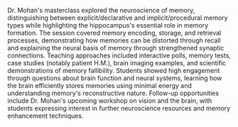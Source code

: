 Dr. Mohan's masterclass explored the neuroscience of memory, distinguishing between explicit/declarative and implicit/procedural memory types while highlighting the hippocampus's essential role in memory formation. The session covered memory encoding, storage, and retrieval processes, demonstrating how memories can be distorted through recall and explaining the neural basis of memory through strengthened synaptic connections. Teaching approaches included interactive polls, memory tests, case studies (notably patient H.M.), brain imaging examples, and scientific demonstrations of memory fallibility. Students showed high engagement through questions about brain function and neural systems, learning how the brain efficiently stores memories using minimal energy and understanding memory's reconstructive nature. Follow-up opportunities include Dr. Mohan's upcoming workshop on vision and the brain, with students expressing interest in further neuroscience resources and memory enhancement techniques.